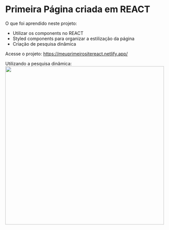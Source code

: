 # Primeira Página criada em REACT

O que foi aprendido neste projeto:

- Utilizar os components no REACT
- Styled components para organizar a estilização da página
- Criação de pesquisa dinâmica


Acesse o projeto: https://meuprimeirositereact.netlify.app/

Utilizando a pesquisa dinâmica:
<img src="https://i.imgur.com/9t1xmk1.gif" width="500px">
